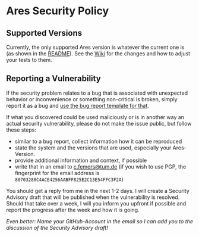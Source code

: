 # Ares Security Policy

## Supported Versions

Currently, the only supported Ares version is whatever the current one is (as shown in the [README](https://github.com/ls1intum/Ares/blob/main/README.md)).
See the [Wiki](https://github.com/ls1intum/Ares/wiki) for the changes and how to adjust your tests to them.

## Reporting a Vulnerability

If the security problem relates to a bug that is associated with unexpected behavior or inconvenience or something non-critical is broken,
simply report it as a bug and [use the bug report template for that](https://github.com/ls1intum/Ares/issues/new?assignees=&labels=&template=bug_report.md&title=).

If what you discovered could be used maliciously or is in another way an actual security vulnerability, please do not make the issue public, but follow these steps:
- similar to a bug report, collect information how it can be reproduced
- state the system and the versions that are used, especially your Ares-Version.
- provide additional information and context, if possible
- write that in an email to c.femers@tum.de (if you wish to use PGP, the fingerprint for the email address is `80703280C4ACE4256AABFF825E2C13E54FFC3F2A`)

You should get a reply from me in the next 1-2 days.
I will create a Security Advisory draft that will be published when the vulnerability is resolved.
Should that take over a week, I will you inform you upfront if possible and report the progress after the week and how it is going.

*Even better: Name your GitHub-Account in the email so I can add you to the discussion of the Security Advisory draft!*
